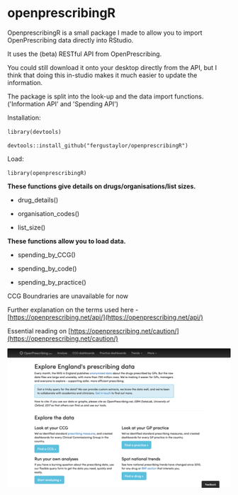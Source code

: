 # openprescribingR

OpenprescribingR is a small package I made to allow you to import OpenPrescribing data directly into RStudio.

It uses the (beta) RESTful API from OpenPrescribing.

You could still download it onto your desktop directly from the API, but I think that doing this in-studio makes it much easier to update the information.

The package is split into the look-up and the data import functions.
('Information API' and 'Spending API')

Installation:

`library(devtools)`

`devtools::install_github("fergustaylor/openprescribingR")`

Load:

`library(openprescribingR)`


__These functions give details on drugs/organisations/list sizes.__

 *  drug_details()

 *  organisation_codes()
 
 *  list_size()

__These functions allow you to load data.__

 *  spending_by_CCG()

 *  spending_by_code()

 *  spending_by_practice()

CCG Boundraries are unavailable for now

Further explanation on the terms used here - [https://openprescribing.net/api/](https://openprescribing.net/api/)

Essential reading on [https://openprescribing.net/caution/](https://openprescribing.net/caution/)

![Picture](openpres.png)
